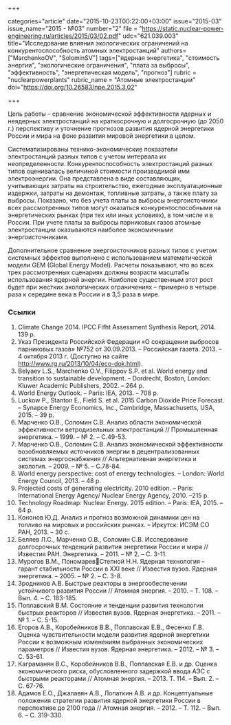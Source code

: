 +++

categories="article"
date="2015-10-23T00:22:00+03:00"
issue="2015-03"
issue_name="2015 - №03"
number="2"
file = "https://static.nuclear-power-engineering.ru/articles/2015/03/02.pdf"
udc="621.039.003"
title="Исследование влияния экологических ограничений на конкурентоспособность атомных электростанций"
authors=["MarchenkoOV", "SolominSV"]
tags=["ядерная энергетика", "стоимость энергии", "экологические ограничения", "плата за выбросы", "эффективность", "энергетическая модель", "прогноз"]
rubric = "nuclearpowerplants"
rubric_name = "Aтомные электростанции"
doi="https://doi.org/10.26583/npe.2015.3.02"

+++

Цель работы – сравнение экономической эффективности ядерных и неядерных электростанций на краткосрочную и долгосрочную (до 2050 г.) перспективу и уточнение прогнозов развития ядерной энергетики России и мира на фоне развития мировой энергетики в целом.

Систематизированы технико-экономические показатели электростанций разных типов с учетом интервала их неопределенности. Конкурентоспособность электростанций разных типов оценивалась величиной стоимости производимой ими электроэнергии. Она представлена в виде составляющих, учитывающих затраты на строительство, ежегодные эксплуатационные издержки, затраты на демонтаж, топливные затраты, а также плату за выбросы. Показано, что без учета платы за выбросы энергоисточники всех рассмотренных типов могут оказаться конкурентоспособными на энергетических рынках (при тех или иных условиях), в том числе и в России. При учете платы за выбросы парниковых газов атомные электростанции оказываются наиболее экономичными энергоисточниками.

Дополнительное сравнение энергоисточников разных типов с учетом системных эффектов выполнено с использованием математической модели GEM (Global Energy Model). Расчеты показывают, что во всех трех рассмотренных сценариях должны возрасти масштабы использования ядерной энергии. Наиболее существенным этот рост будет при жестких экологических ограничениях – примерно в четыре раза к середине века в России и в 3,5 раза в мире.

### Ссылки

1. Climate Change 2014. IPCC Fifht Assessment Synthesis Report, 2014. 139 p.
2. Указ Президента Российской Федерации «О сокращении выбросов парниковых газов» №752 от 30.09.2013. – Российская газета. 2013. – 4 октября 2013 г. (Доступно на сайте http://www.rg.ru/2013/10/04/eco-dok.html).
3. Belyaev L.S., Marchenko O.V., Filippov S.P. et al. World energy and transition to sustainable development. – Dordrecht, Boston, London: Kluwer Academic Publishers, 2002. – 264 p.
4. World Energy Outlook. – Paris: IEA, 2013. – 708 p.
5. Luckow P., Stanton E., Field S. et al. 2015 Carbon Dioxide Price Forecast. – Synapce Energy Economics, Inc., Cambridge, Massachusetts, USA, 2015. – 39 p.
6. Марченко О.В., Соломин С.В. Анализ области экономической эффективности ветродизельных электростанций // Промышленная энергетика. – 1999. – № 2. – С.49-53.
7. Марченко О.В., Соломин С.В. Анализ экономической эффективности возобновляемых источников энергии в децентрализованных системах энергоснабжения // Альтернативная энергетика и экология. – 2009. – № 5. – С.78-84.
8. World energy perspective: cost of energy technologies. – London: World Energy Council, 2013. – 48 p.
9. Projected costs of generating electricity. 2010 edition. – Paris: International Energy Agency/ Nuclear Energy Agency, 2010. –215 p.
10. Technology Roadmap: Nuclear Energy. 2015 edition. – Paris: IEA, 2015. – 64 p.
11. Кононов Ю.Д. Анализ и прогноз возможной динамики цен на топливо на мировых и российских рынках. – Иркутск: ИСЭМ СО РАН, 2013. – 30 c.
12. Беляев Л.С., Марченко О.В., Соломин С.В. Исследование долгосрочных тенденций развития энергетики России и мира // Известия РАН. Энергетика. – 2011. – № 2. – С. 3-11.
13. Мурогов В.М., ПономаревСтепной Н.Н. Ядерная технология – гарант стабильности России в XXI веке // Известия вузов. Ядерная энергетика. – 2005. – № 2. – С. 3-8.
14. Зродников А.В. Быстрые реакторы в энергообеспечении устойчивого развития России // Атомная энергия. – 2010. – Т. 108. – Вып. 4. – С. 183-185.
15. Поплавский В.М. Состояние и тенденции развития технологии быстрых реакторов // Известия вузов. Ядерная энергетика. – 2011. – № 1. – С. 5-15.
16. Егоров А.В., Коробейников В.В., Поплавская Е.В., Фесенко Г.В. Оценка чувствительности модели развития ядерной энергетики России к возможным изменениям выбранных экономических параметров // Известия вузов. Ядерная энергетика. – 2012. – № 3. – С. 53-61.
17. Каграманян В.С., Коробейников В.В., Поплавская Е.В. и др. Оценка экономического риска, обусловленного задержкой ввода АЭС с быстрыми реакторами // Атомная энергия. – 2013. Т. 114. – Вып. 2. – C. 67-76.
18. Адамов Е.О., Джалавян А.В., Лопаткин А.В. и др. Концептуальные положения стратегии развития ядерной энергетики России в перспективе до 2100 года // Атомная энергия. – 2012. – Т. 112. – Вып. 6. – С. 319-330.